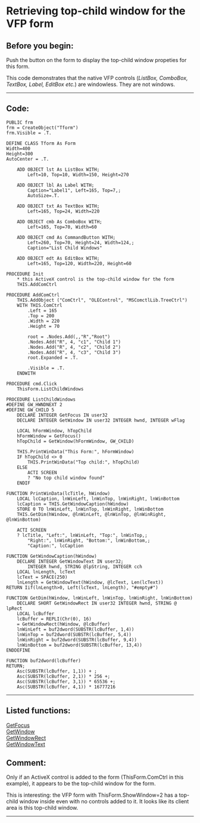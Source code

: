 
# Retrieving top-child window for the VFP form

## Before you begin:
Push the button on the form to display the top-child window propeties for this form.   

This code demonstrates that the native VFP controls (*ListBox, ComboBox, TextBox, Label, EditBox etc.*) are windowless. They are not windows.  
  
***  


## Code:
```foxpro  
PUBLIC frm
frm = CreateObject("Tform")
frm.Visible = .T.

DEFINE CLASS Tform As Form
Width=400
Height=300
AutoCenter = .T.

	ADD OBJECT lst As ListBox WITH;
		Left=10, Top=10, Width=150, Height=270

	ADD OBJECT lbl As Label WITH;
		Caption="Label1", Left=165, Top=7,;
		AutoSize=.T.

	ADD OBJECT txt As TextBox WITH;
		Left=165, Top=24, Width=220
	
	ADD OBJECT cmb As ComboBox WITH;
		Left=165, Top=70, Width=60

	ADD OBJECT cmd As CommandButton WITH;
		Left=260, Top=70, Height=24, Width=124,;
		Caption="List Child Windows"
	
	ADD OBJECT edt As EditBox WITH;
		Left=165, Top=120, Width=220, Height=60

PROCEDURE Init
	* this ActiveX control is the top-child window for the form
	THIS.AddComCtrl

PROCEDURE AddComCtrl
	THIS.AddObject ("ComCtrl", "OLEControl", "MSComctlLib.TreeCtrl")
	WITH THIS.ComCtrl
		.Left = 165
		.Top = 200
		.Width = 220
		.Height = 70
		
		root = .Nodes.Add(,,"R","Root")
		.Nodes.Add("R", 4, "c1", "Child 1")
		.Nodes.Add("R", 4, "c2", "Child 2")
		.Nodes.Add("R", 4, "c3", "Child 3")
		root.Expanded = .T.

		.Visible = .T.
	ENDWITH

PROCEDURE cmd.Click
	ThisForm.ListChildWindows

PROCEDURE ListChildWindows
#DEFINE GW_HWNDNEXT 2
#DEFINE GW_CHILD 5
	DECLARE INTEGER GetFocus IN user32
	DECLARE INTEGER GetWindow IN user32 INTEGER hwnd, INTEGER wFlag
	
	LOCAL hFormWindow, hTopChild
	hFormWindow = GetFocus()
	hTopChild = GetWindow(hFormWindow, GW_CHILD)

	THIS.PrintWinData("This Form:", hFormWindow)
	IF hTopChild <> 0
		THIS.PrintWinData("Top child:", hTopChild)
	ELSE
		ACTI SCREEN
		? "No top child window found"
	ENDIF

FUNCTION PrintWinData(lcTitle, hWindow)
	LOCAL lcCaption, lnWinLeft, lnWinTop, lnWinRight, lnWinBottom
	lcCaption = THIS.GetWindowCaption(hWindow)
	STORE 0 TO lnWinLeft, lnWinTop, lnWinRight, lnWinBottom
	THIS.GetDim(hWindow, @lnWinLeft, @lnWinTop, @lnWinRight, @lnWinBottom)

	ACTI SCREEN
	? lcTitle, "Left:", lnWinLeft, "Top:", lnWinTop,;
		"Right:", lnWinRight, "Bottom:", lnWinBottom,;
		"Caption:", lcCaption

FUNCTION GetWindowCaption(hWindow)
	DECLARE INTEGER GetWindowText IN user32;
		INTEGER hwnd, STRING @lpString, INTEGER cch
	LOCAL lnLength, lcText
	lcText = SPACE(250)
	lnLength = GetWindowText(hWindow, @lcText, Len(lcText))
RETURN Iif(lnLength>0, Left(lcText, lnLength), "#empty#")

FUNCTION GetDim(hWindow, lnWinLeft, lnWinTop, lnWinRight, lnWinBottom)
	DECLARE SHORT GetWindowRect IN user32 INTEGER hwnd, STRING @ lpRect
    LOCAL lcBuffer
    lcBuffer = REPLI(Chr(0), 16)
    = GetWindowRect(hWindow, @lcBuffer)
	lnWinLeft = buf2dword(SUBSTR(lcBuffer, 1,4))
	lnWinTop = buf2dword(SUBSTR(lcBuffer, 5,4))
	lnWinRight = buf2dword(SUBSTR(lcBuffer, 9,4))
	lnWinBottom = buf2dword(SUBSTR(lcBuffer, 13,4))
ENDDEFINE

FUNCTION buf2dword(lcBuffer)
RETURN;
	Asc(SUBSTR(lcBuffer, 1,1)) + ;
	Asc(SUBSTR(lcBuffer, 2,1)) * 256 +;
	Asc(SUBSTR(lcBuffer, 3,1)) * 65536 +;
	Asc(SUBSTR(lcBuffer, 4,1)) * 16777216  
```  
***  


## Listed functions:
[GetFocus](../libraries/user32/GetFocus.md)  
[GetWindow](../libraries/user32/GetWindow.md)  
[GetWindowRect](../libraries/user32/GetWindowRect.md)  
[GetWindowText](../libraries/user32/GetWindowText.md)  

## Comment:
Only if an ActiveX control is added to the form (ThisForm.ComCtrl in this example), it appears to be the top-child window for the form.  
  
This is interesting: the VFP form with ThisForm.ShowWindow=2 has a top-child window inside even with no controls added to it. It looks like its client area is this top-child window.  
  
***  

